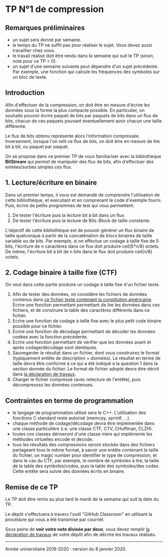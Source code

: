 # TP N°1 de compression

## Remarques préliminaires
  * un sujet sera donné par semaine. 
  * le temps du TP ne suffit pas pour réaliser le sujet. Vous devez aussi travaillier chez vous.
  * le travail réalisé doit être rendu dans la semaine qui suit le TP (sinon, note pour ce TP = 0).
  * un sujet d'une semaine suivante peut dépendre d'un sujet précédente. Par exemple, une fonction qui calcule les fréquences des symboles sur un bloc de texte. 

##  Introduction

Afin d'effectuer de la compression, on doit être en mesure d'écrire les données sous la forme la plus compacte possible. En particulier, on souhaite pouvoir écrire paquet de bits par paquets de bits dans un flux de bits, chacun de ces paquets pouvant éventuellement avoir chacun une taille différente. 

Le flux de bits obtenu représente alors l'information compressée. Inversement, lorsque l'on relit ce flux de bits, on doit être en mesure de lire bit à bit, ou paquet par paquet. 
  
On se propose dans ce premier TP de vous familiariser avec la bibliothèque **BitStream** qui permet de manipuler des flux de bits, afin d'effectuer des entrées/sorties simples ces flux.  

## 1. Lecture/écriture en binaire

Dans un premier temps, il vous est demandé de comprendre l'utilisation de cette bibliothèque, et exécutant et en comprenant le code d'exemple fourni. Puis, écrire de petits programmes de test qui vous permettent:  
1. De tester l'écriture puis la lecture bit à bit dans un flux.
2. De tester l'écriture puis la lecture de Bits::Block de taille constante.

L'objectif de cette bibliothèque est de pouvoir générer un flux binaire de taille quelconque à partir de la concaténation de blocs binaires de taille variable ou de bits. Par exemple, si on effectue un codage à taille fixe de 5 bits, l'écriture de n caractères dans ce flux doit produire ceil(5*n/8) octets. De même, l'écriture bit à bit de n bits dans le flux doit produire ceil(n/8) octets.

## 2. Codage binaire à taille fixe (CTF)
On veut dans cette partie produire un codage à taille fixe d'un fichier texte.
1. Afin de tester des données, on considère les fichiers de données contenus dans [ce fichier texte contenant la constitution américaine](USconstitution.txt). Ecrire une fonction permettant permettant de lire les données dans ces fichiers, et de construire la table des caractères différents dans ce fichier.
2. Ecrire une fonction de codage à taille fixe avec le plus petit code binaire possible pour ce fichier. 
3. Ecrire une fonction de décodage permettant de décoder les données codées avec la fonction précédente.
4. Ecrire une fonction permettant de vérifier que les données avant et après codage/décodage sont identiques.
5. Sauvegarder le résultat dans un fichier, dont vous construirez le format (typiquement entête de description + données). Le résultat en terme de taille devra être conforme à ce qui a été indiqué à la question 1 dans la section donnée du fichier. Le format de fichier adopté devra être décrit dans [la déclaration de travaux](declarationTP01.md).
6. Charger le fichier compressé (avec relecture de l'entête), puis décompressez les données contenues.

## Contraintes en terme de programmation

  * le langage de programmation utilisé sera le C++. L'utilisation des fonctions C standard reste autorisé (memcpy, sprintf, ...).
  * chaque méthode de codage/décodage devra être implémentée dans une classe particulière (i.e. une classe CTF, CTV, CHuffman, CLZH).
  * toutes ces classes dériveront d'une classe mère qui implémente les méthodes virtuelles encode et decode.
  * tous les résultats des compressions seront stockés dans des fichiers partageant tous le même format, à savoir une entête contenant la taille du fichier, un magic number pour identifier le type de compression, et dans le cas du CTF, par exemple, le nombre de symboles à lire, la taille de la table des symboles/codes, puis la table des symboles/des codes. Cette entête sera suivie des données écrits en binaire.

## Remise de ce TP
Le TP doit être remis au plus tard le mardi de la semaine qui suit la date du TP.

Le dépôt s'effectuera à travers l'outil "GitHub Classroom" en utilisant la procédure qui vous a été transmise par courriel.

Sous peine de **voir votre note divisée par deux**, vous devez remplir [la déclaration de travaux](declarationTP01.md) de votre dépôt afin de décrire les travaux réalisés.
___
Année universitaire 2019-2020 : version du 8 janvier 2020.

